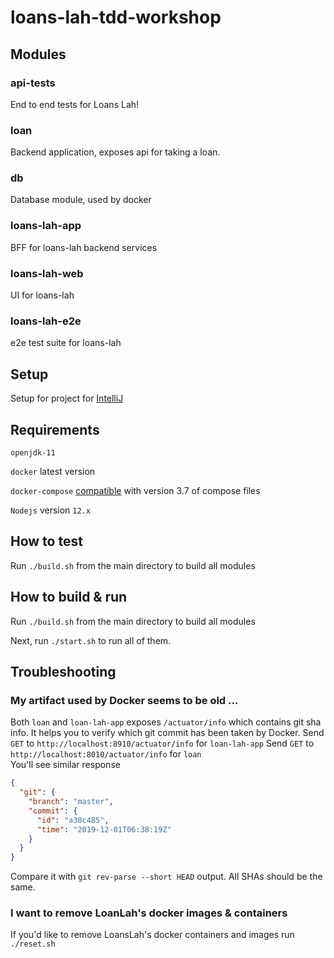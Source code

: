 # loans-lah-tdd-workshop

## Modules
### api-tests
End to end tests for Loans Lah!

### loan
Backend application, exposes api for taking a loan.

### db
Database module, used by docker

### loans-lah-app 
BFF for loans-lah backend services

### loans-lah-web
UI for loans-lah

### loans-lah-e2e
e2e test suite for loans-lah

## Setup
Setup for project for [IntelliJ](https://github.com/ThoughtWorksInc/loans-lah-tdd-workshop/blob/master/doc/SETUP.md)

## Requirements
`openjdk-11`

`docker` latest version

`docker-compose` [compatible](https://docs.docker.com/compose/compose-file/) with version 3.7 of compose files

`Nodejs` version `12.x`

## How to test
Run `./build.sh` from the main directory to build all modules

## How to build & run
Run `./build.sh` from the main directory to build all modules

Next, run `./start.sh` to run all of them.

## Troubleshooting
### My artifact used by Docker seems to be old ...
Both `loan` and `loan-lah-app` exposes `/actuator/info` which contains git sha info.
It helps you to verify which git commit has been taken by Docker.
Send `GET` to `http://localhost:8910/actuator/info` for `loan-lah-app`
Send `GET` to `http://localhost:8010/actuator/info` for `loan`  
You'll see similar response
```json
{
  "git": {
    "branch": "master",
    "commit": {
      "id": "a38c485",
      "time": "2019-12-01T06:38:19Z"
    }
  }
}
```
Compare it with `git rev-parse --short HEAD` output. All SHAs should be the same.

### I want to remove LoanLah's docker images & containers
If you'd like to remove LoansLah's docker containers and images run `./reset.sh`
